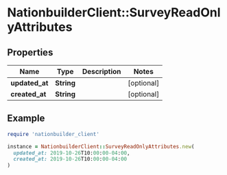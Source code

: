 # NationbuilderClient::SurveyReadOnlyAttributes

## Properties

| Name | Type | Description | Notes |
| ---- | ---- | ----------- | ----- |
| **updated_at** | **String** |  | [optional] |
| **created_at** | **String** |  | [optional] |

## Example

```ruby
require 'nationbuilder_client'

instance = NationbuilderClient::SurveyReadOnlyAttributes.new(
  updated_at: 2019-10-26T10:00:00-04:00,
  created_at: 2019-10-26T10:00:00-04:00
)
```

